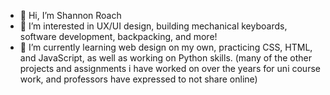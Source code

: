 - 👋 Hi, I’m Shannon Roach
- 👀 I’m interested in UX/UI design, building mechanical keyboards, software development, backpacking, and more!
- 🌱 I’m currently learning web design on my own, practicing CSS, HTML, and JavaScript, as well as working on Python skills.
(many of the other projects and assignments i have worked on over the years for uni course work, and professors have expressed to not share online)
